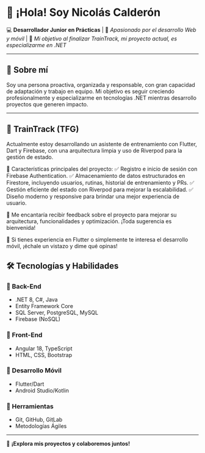 <!--
**nicocth/nicocth** is a ✨ _special_ ✨ repository because its `README.md` (this file) appears on your GitHub profile.

Here are some ideas to get you started:

- 🔭 I’m currently working on ...
- 🌱 I’m currently learning ...
- 👯 I’m looking to collaborate on ...
- 🤔 I’m looking for help with ...
- 💬 Ask me about ...
- 📫 How to reach me: ...
- 😄 Pronouns: ...
- ⚡ Fun fact: ...
-->

# 👋 ¡Hola! Soy Nicolás Calderón

💻 **Desarrollador Junior en Prácticas** | 🔹 *Apasionado por el desarrollo Web y móvil* | 🎯 *Mi objetivo al finalizar TrainTrack, mi proyecto actual, es especializarme en .NET*  

---

## 🚀 Sobre mí  
Soy una persona proactiva, organizada y responsable, con gran capacidad de adaptación y trabajo en equipo. Mi objetivo es seguir creciendo profesionalmente y especializarme en tecnologías .NET mientras desarrollo proyectos que generen impacto.

---
## 🎯 TrainTrack (TFG)  
Actualmente estoy desarrollando un asistente de entrenamiento con Flutter, Dart y Firebase, con una arquitectura limpia y uso de Riverpod para la gestión de estado.

📌 Características principales del proyecto:
✅ Registro e inicio de sesión con Firebase Authentication.
✅ Almacenamiento de datos estructurados en Firestore, incluyendo usuarios, rutinas, historial de entrenamiento y PRs.
✅ Gestión eficiente del estado con Riverpod para mejorar la escalabilidad.
✅ Diseño moderno y responsive para brindar una mejor experiencia de usuario.

🔹 Me encantaría recibir feedback sobre el proyecto para mejorar su arquitectura, funcionalidades y optimización. ¡Toda sugerencia es bienvenida!

📌 Si tienes experiencia en Flutter o simplemente te interesa el desarrollo móvil, ¡échale un vistazo y dime qué opinas!

## 🛠️ Tecnologías y Habilidades  
### 🔹 Back-End  
- .NET 8, C#, Java  
- Entity Framework Core  
- SQL Server, PostgreSQL, MySQL  
- Firebase (NoSQL)  

### 🔹 Front-End  
- Angular 18, TypeScript  
- HTML, CSS, Bootstrap  

### 🔹 Desarrollo Móvil  
- Flutter/Dart  
- Android Studio/Kotlin  

### 🔹 Herramientas  
- Git, GitHub, GitLab  
- Metodologías Ágiles  

---

🚀 **¡Explora mis proyectos y colaboremos juntos!**  

